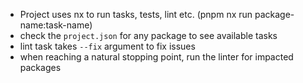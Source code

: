 - Project uses nx to run tasks, tests, lint etc. (pnpm nx run package-name:task-name)
- check the `project.json` for any package to see available tasks
- lint task takes `--fix` argument to fix issues
- when reaching a natural stopping point, run the linter for impacted packages